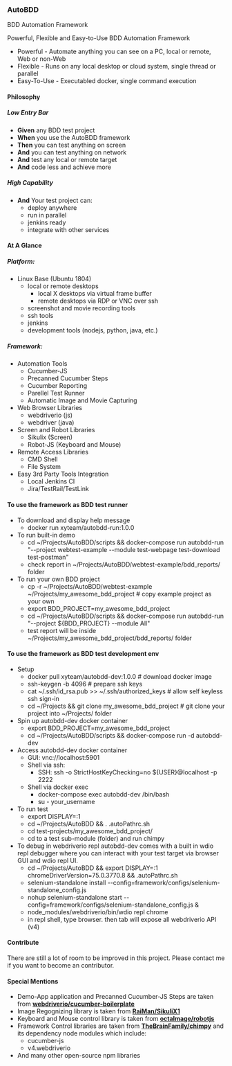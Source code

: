### AutoBDD
BDD Automation Framework

Powerful, Flexible and Easy-to-Use BDD Automation Framework

* Powerful - Automate anything you can see on a PC, local or remote, Web or non-Web
* Flexible - Runs on any local desktop or cloud system, single thread or parallel
* Easy-To-Use - Executabled docker, single command execution

#### Philosophy
##### Low Entry Bar

  * **Given** any BDD test project
  * **When** you use the AutoBDD framework
  * **Then** you can test anything on screen
  * **And** you can test anything on network
  * **And** test any local or remote target
  * **And** code less and achieve more

##### High Capability

  * **And** Your test project can:
    * deploy anywhere
    * run in parallel
    * jenkins ready
    * integrate with other services

#### At A Glance
##### Platform:

  * Linux Base (Ubuntu 1804)
    * local or remote desktops
      * local X desktops via virtual frame buffer
      * remote desktops via RDP or VNC over ssh
    * screenshot and movie recording tools
    * ssh tools
    * jenkins
    * development tools (nodejs, python, java, etc.)

##### Framework:

  * Automation Tools
    * Cucumber-JS
    * Precanned Cucumber Steps
    * Cucumber Reporting
    * Parellel Test Runner
    * Automatic Image and Movie Capturing
  * Web Browser Libraries
    * webdriverio (js)
    * webdriver (java)
  * Screen and Robot Libraries
    * Sikulix (Screen)
    * Robot-JS (Keyboard and Mouse)
  * Remote Access Libraries
    * CMD Shell
    * File System
  * Easy 3rd Party Tools Integration
    * Local Jenkins CI
    * Jira/TestRail/TestLink

#### To use the framework as BDD test runner

  * To download and display help message
    * docker run xyteam/autobdd-run:1.0.0
  * To run built-in demo
    * cd ~/Projects/AutoBDD/scripts && docker-compose run autobdd-run "--project webtest-example --module test-webpage test-download test-postman"
    * check report in  ~/Projects/AutoBDD/webtest-example/bdd_reports/ folder
  * To run your own BDD project
    * cp -r  ~/Projects/AutoBDD/webtest-example ~/Projects/my_awesome_bdd_project     # copy example project as your own
    * export BDD_PROJECT=my_awesome_bdd_project
    * cd ~/Projects/AutoBDD/scripts && docker-compose run autobdd-run "--project ${BDD_PROJECT} --module All"
    * test report will be inside ~/Projects/my_awesome_bdd_project/bdd_reports/ folder

#### To use the framework as BDD test development env

  * Setup
    * docker pull xyteam/autobdd-dev:1.0.0    # download docker image 
    * ssh-keygen -b 4096                      # prepare ssh keys
    * cat ~/.ssh/id_rsa.pub >> ~/.ssh/authorized_keys   # allow self keyless ssh sign-in
    * cd ~/Projects && git clone my_awesome_bdd_project # git clone your project into ~/Projects/ folder
  * Spin up autobdd-dev docker container
    * export BDD_PROJECT=my_awesome_bdd_project
    * cd ~/Projects/AutoBDD/scripts && docker-compose run -d autobdd-dev
  * Access autobdd-dev docker container
    * GUI: vnc://localhost:5901
    * Shell via ssh:
      * SSH: ssh -o StrictHostKeyChecking=no ${USER}@localhost -p 2222
    * Shell via docker exec
      * docker-compose exec autobdd-dev /bin/bash
      * su - your_username
  * To run test
    * export DISPLAY=:1
    * cd ~/Projects/AutoBDD && . .autoPathrc.sh
    * cd test-projects/my_awesome_bdd_project/
    * cd to a test sub-module (folder) and run chimpy
  * To debug in webdriverio repl
    autobdd-dev comes with a built in wdio repl debugger where you can interact with your test target via browser GUI and wdio repl UI.
    * cd ~/Projects/AutoBDD && export DISPLAY=:1 chromeDriverVersion=75.0.3770.8 && .autoPathrc.sh
    * selenium-standalone install --config=framework/configs/selenium-standalone_config.js
    * nohup selenium-standalone start --config=framework/configs/selenium-standalone_config.js &
    * node_modules/webdriverio/bin/wdio repl chrome
    * in repl shell, type browser. then tab will expose all webdriverio API (v4)

#### Contribute
  There are still a lot of room to be improved in this project. Please contact me if you want to become an contributor.

#### Special Mentions
  * Demo-App application and Precanned Cucumber-JS Steps are taken from **[webdriverio/cucumber-boilerplate](https://github.com/webdriverio/cucumber-boilerplate)**
  * Image Regognizing library is taken from **[RaiMan/SikuliX1](https://github.com/RaiMan/SikuliX1)**
  * Keyboard and Mouse control library is taken from **[octalmage/robotjs](https://github.com/octalmage/robotjs)**
  * Framework Control libraries are taken from **[TheBrainFamily/chimpy](https://github.com/TheBrainFamily/chimpy)** and its dependency node modules which include:
      * cucumber-js
      * v4.webdriverio
  * And many other open-source npm libraries